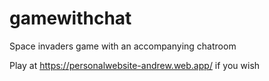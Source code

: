 # gamewithchat

Space invaders game with an accompanying chatroom

Play at https://personalwebsite-andrew.web.app/ if you wish
